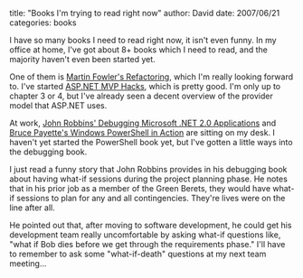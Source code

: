 
title: "Books I'm trying to read right now"
author: David
date: 2007/06/21
categories: books

I have so many books I need to read right now, it isn't even funny. In my office at home, I've got about 8+ books which I need to read, and the majority haven't even been started yet.

One of them is [Martin Fowler's Refactoring](http://www.amazon.com/exec/obidos/ASIN/0201485672), which I'm really looking forward to. I've started [ASP.NET MVP Hacks](http://www.amazon.com/ASP-NET-2-0-Hacks-David-Yack/dp/0764597663), which is pretty good. I'm only up to chapter 3 or 4, but I've already seen a decent overview of the provider model that ASP.NET uses. 

At work, [John Robbins' Debugging Microsoft .NET 2.0 Applications](http://www.amazon.com/Debugging-Microsoft-NET-2-0-Applications/dp/0735622027) and [Bruce Payette's Windows PowerShell in Action](http://www.amazon.com/Windows-PowerShell-Action-Bruce-Payette/dp/1932394907) are sitting on my desk. I haven't yet started the PowerShell book yet, but I've gotten a little ways into the debugging book.

I just read a funny story that John Robbins provides in his debugging book about having what-if sessions during the project planning phase. He notes that in his prior job as a member of the Green Berets, they would have what-if sessions to plan for any and all contingencies. They're lives were on the line after all.

He pointed out that, after moving to software development, he could get his development team really uncomfortable by asking what-if questions like, "what if Bob dies before we get through the requirements phase." I'll have to remember to ask some "what-if-death" questions at my next team meeting...


